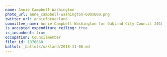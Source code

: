 ```yaml
---
name: Annie Campbell Washington
photo_url: anne_campbell-washington-600x600.png
twitter_url: annieforoakland
committee_name: Annie Campbell Washington for Oakland City Council 2018
is_accepted_expenditure_ceiling: true
is_incumbent: true
occupation: Councilmember
filer_id: 1376660
ballot: _ballots/oakland/2018-11-06.md
---
```

